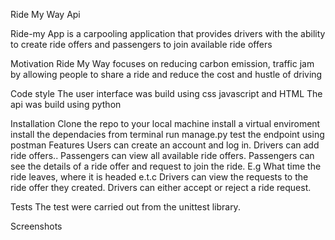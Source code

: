 Ride My Way Api

Ride-my App is a carpooling application that provides drivers with the ability to create ride offers 
and passengers to join available ride offers

Motivation
Ride My Way focuses on reducing carbon emission, traffic jam by allowing people to share a ride and reduce the cost and hustle of driving

Code style
The user interface was build using css javascript and HTML
The api was build using python

Installation
Clone the repo to your local machine
install a virtual enviroment
install the dependacies
from terminal run manage.py
test the endpoint using postman
Features
Users can create an account and log in. 
Drivers can add ride offers.. 
Passengers can view all available ride offers. 
Passengers can see the details of a ride offer and request to join the ride. E.g What time 
the ride leaves, where it is headed e.t.c 
Drivers can view the requests to the ride offer they created. 
Drivers can either accept or reject a ride request. 

Tests
The test were carried out from the unittest library.

Screenshots  
